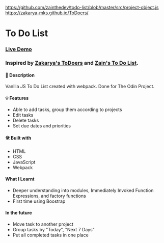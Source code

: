 https://github.com/zainthedev/todo-list/blob/master/src/project-object.js
https://zakarya-mks.github.io/ToDoers/

# To Do List

### [Live Demo](https://jianrong7.github.io/todolist/)
### Inspired by [Zakarya's ToDoers](https://zakarya-mks.github.io/ToDoers/) and [Zain's To Do List](https://zainthedev.github.io/todo-list/).

#### 📝 Description
Vanilla JS To Do List created with webpack. Done for The Odin Project.

#### 💡 Features
- Able to add tasks, group them according to projects
- Edit tasks
- Delete tasks
- Set due dates and priorities

#### 🛠️ Built with
* HTML
* CSS
* JavaScript
* Webpack

#### What I Learnt
- Deeper understanding into modules, Immediately Invoked Function Expressions, and factory functions
- First time using Boostrap

#### In the future
- Move task to another project
- Group tasks by "Today", "Next 7 Days"
- Put all completed tasks in one place